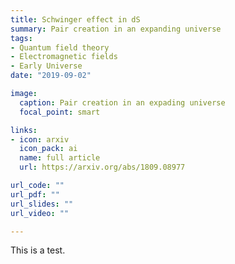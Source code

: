 ```yaml
---
title: Schwinger effect in dS
summary: Pair creation in an expanding universe
tags: 
- Quantum field theory
- Electromagnetic fields
- Early Universe
date: "2019-09-02"

image:
  caption: Pair creation in an expading universe
  focal_point: smart

links:
- icon: arxiv
  icon_pack: ai
  name: full article
  url: https://arxiv.org/abs/1809.08977

url_code: ""
url_pdf: ""
url_slides: ""
url_video: ""

---
```

 This is a test.
